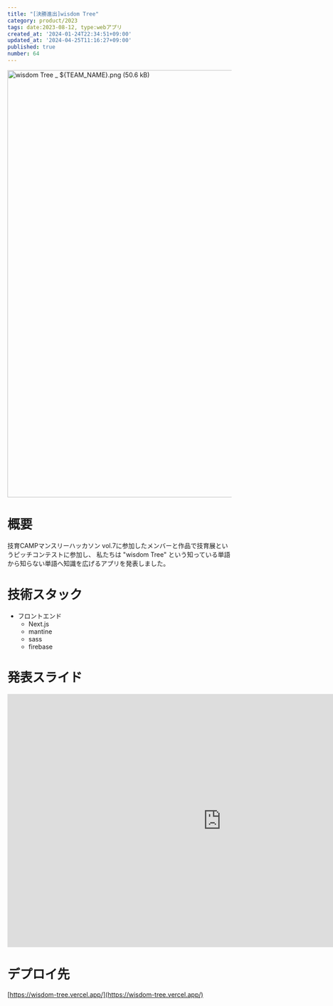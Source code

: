```yaml
---
title: "[決勝進出]wisdom Tree"
category: product/2023
tags: date:2023-08-12, type:webアプリ
created_at: '2024-01-24T22:34:51+09:00'
updated_at: '2024-04-25T11:16:27+09:00'
published: true
number: 64
---
```


<img width="960" alt="wisdom Tree _ ${TEAM_NAME}.png (50.6 kB)" src="https://img.esa.io/uploads/production/attachments/21347/2024/01/24/148142/eb5f2ed6-e569-45f5-ab5b-6276e1452ca8.png">


# 概要
技育CAMPマンスリーハッカソン vol.7に参加したメンバーと作品で技育展というピッチコンテストに参加し、
私たちは "wisdom Tree" という知っている単語から知らない単語へ知識を広げるアプリを発表しました。

# 技術スタック
- フロントエンド
    - Next.js
    - mantine
    - sass
    - firebase


# 発表スライド

<iframe src="https://docs.google.com/presentation/d/e/2PACX-1vR0Wd_MS751hSvsROIuFXX0Wsq6VDYf0YDRX2ms1fsSKjAv3eRDcqPf7kKBhfUPGFsEpjCt73oWznxt/embed?start=false&loop=false&delayms=3000" frameborder="0" width="960" height="569" allowfullscreen="true" mozallowfullscreen="true" webkitallowfullscreen="true"></iframe>

# デプロイ先

[https://wisdom-tree.vercel.app/](https://wisdom-tree.vercel.app/)

